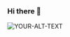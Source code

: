 ### Hi there 👋

<!--
**DiegoPsico00/DiegoPsico00** is a ✨ _special_ ✨ repository because its `README.md` (this file) appears on your GitHub profile.

Here are some ideas to get you started:

- 🔭 I’m currently working on ...
- 🌱 I’m currently learning ...
- 👯 I’m looking to collaborate on ...
- 🤔 I’m looking for help with ...
- 💬 Ask me about ...
- 📫 How to reach me: ...
- 😄 Pronouns: ...
- ⚡ Fun fact: ...
-->

<picture>
 <source media="(prefers-color-scheme: dark)" srcset="YOUR-DARKMODE-IMAGE">
 <source media="(prefers-color-scheme: light)" srcset="YOUR-LIGHTMODE-IMAGE">
 <img alt="YOUR-ALT-TEXT" src="[YOUR-DEFAULT-IMAGE](https://www.google.com/url?sa=i&url=https%3A%2F%2Fnodd3r.com%2Fblog%2Fcuanto-gana-un-data-scientist&psig=AOvVaw293v_Ox5XPpydGX2gsW0_p&ust=1690924001243000&source=images&cd=vfe&opi=89978449&ved=0CBEQjRxqFwoTCLjC6aHsuYADFQAAAAAdAAAAABAI)https://www.google.com/url?sa=i&url=https%3A%2F%2Fnodd3r.com%2Fblog%2Fcuanto-gana-un-data-scientist&psig=AOvVaw293v_Ox5XPpydGX2gsW0_p&ust=1690924001243000&source=images&cd=vfe&opi=89978449&ved=0CBEQjRxqFwoTCLjC6aHsuYADFQAAAAAdAAAAABAI">
</picture>
